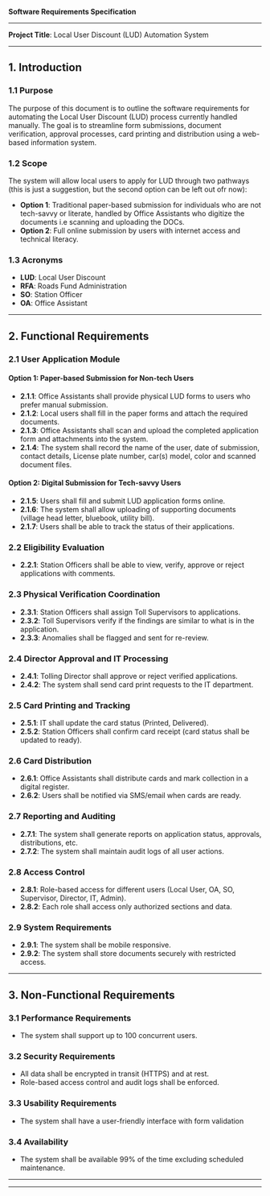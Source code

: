 **Software Requirements Specification**

---

**Project Title**: Local User Discount (LUD) Automation System


---

## 1. Introduction

### 1.1 Purpose

The purpose of this document is to outline the software requirements for automating the Local User Discount (LUD) process currently handled manually. The goal is to streamline form submissions, document verification, approval processes, card printing and distribution using a web-based information system.

### 1.2 Scope

The system will allow local users to apply for LUD through two pathways (this is just a suggestion, but the second option can be left out ofr now):

* **Option 1**: Traditional paper-based submission for individuals who are not tech-savvy or literate, handled by Office Assistants who digitize the documents i.e scanning and uploading the DOCs.
* **Option 2**: Full online submission by users with internet access and technical literacy.

### 1.3 Acronyms

* **LUD**: Local User Discount
* **RFA**: Roads Fund Administration
* **SO**: Station Officer
* **OA**: Office Assistant

---

## 2. Functional Requirements

### 2.1 User Application Module

#### Option 1: Paper-based Submission for Non-tech Users

* **2.1.1**: Office Assistants shall provide physical LUD forms to users who prefer manual submission.
* **2.1.2**: Local users shall fill in the paper forms and attach the required documents.
* **2.1.3**: Office Assistants shall scan and upload the completed application form and attachments into the system.
* **2.1.4**: The system shall record the name of the user, date of submission, contact details, License plate number, car(s) model, color and scanned document files.

#### Option 2: Digital Submission for Tech-savvy Users

* **2.1.5**: Users shall fill and submit LUD application forms online.
* **2.1.6**: The system shall allow uploading of supporting documents (village head letter, bluebook, utility bill).
* **2.1.7**: Users shall be able to track the status of their applications.


### 2.2 Eligibility Evaluation

* **2.2.1**: Station Officers shall be able to view, verify, approve or reject applications with comments.

### 2.3 Physical Verification Coordination

* **2.3.1**: Station Officers shall assign Toll Supervisors to applications.
* **2.3.2**: Toll Supervisors verify if the findings are similar to what is in the application.
* **2.3.3**: Anomalies shall be flagged and sent for re-review.

### 2.4 Director Approval and IT Processing

* **2.4.1**: Tolling Director shall approve or reject verified applications.
* **2.4.2**: The system shall send card print requests to the IT department.

### 2.5 Card Printing and Tracking

* **2.5.1**: IT shall update the card status (Printed, Delivered).
* **2.5.2**: Station Officers shall confirm card receipt (card status shall be updated to ready).

### 2.6 Card Distribution

* **2.6.1**: Office Assistants shall distribute cards and mark collection in a digital register.
* **2.6.2**: Users shall be notified via SMS/email when cards are ready.

### 2.7 Reporting and Auditing

* **2.7.1**: The system shall generate reports on application status, approvals, distributions, etc.
* **2.7.2**: The system shall maintain audit logs of all user actions.

### 2.8 Access Control

* **2.8.1**: Role-based access for different users (Local User, OA, SO, Supervisor, Director, IT, Admin).
* **2.8.2**: Each role shall access only authorized sections and data.

### 2.9 System Requirements

* **2.9.1**: The system shall be mobile responsive.
* **2.9.2**: The system shall store documents securely with restricted access.
---

## 3. Non-Functional Requirements

### 3.1 Performance Requirements

* The system shall support up to 100 concurrent users.

### 3.2 Security Requirements

* All data shall be encrypted in transit (HTTPS) and at rest.
* Role-based access control and audit logs shall be enforced.

### 3.3 Usability Requirements

* The system shall have a user-friendly interface with form validation

### 3.4 Availability

* The system shall be available 99% of the time excluding scheduled maintenance.

---



---

